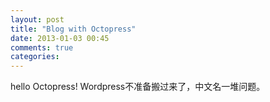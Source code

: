 ```yaml
---
layout: post
title: "Blog with Octopress"
date: 2013-01-03 00:45
comments: true
categories: 
---
```

hello Octopress!
Wordpress不准备搬过来了，中文名一堆问题。
